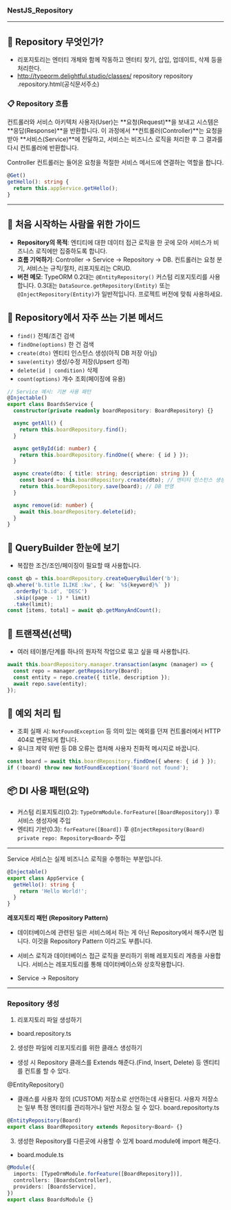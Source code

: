 ### NestJS_Repository

---

## 🤔 Repository 무엇인가?

- 리포지토리는 엔터티 개체와 함께 작동하고 엔터티 찾기, 삽입, 업데이트, 삭제 등을 처리한다.
- http://typeorm.delightful.studio/classes/ repository repository .repository.html(공식문서주소)

### 📋 Repository 흐름

컨트롤러와 서비스 아키텍처
사용자(User)는 **요청(Request)**을 보내고 시스템은 **응답(Response)**을 반환합니다. 이 과정에서 **컨트롤러(Controller)**는 요청을 받아 **서비스(Service)**에 전달하고, 서비스는 비즈니스 로직을 처리한 후 그 결과를 다시 컨트롤러에 반환합니다.

Controller
컨트롤러는 들어온 요청을 적절한 서비스 메서드에 연결하는 역할을 합니다.

```ts
@Get()
getHello(): string {
  return this.appService.getHello();
}

```

---

## 🧭 처음 시작하는 사람을 위한 가이드

- **Repository의 목적**: 엔티티에 대한 데이터 접근 로직을 한 곳에 모아 서비스가 비즈니스 로직에만 집중하도록 합니다.
- **흐름 기억하기**: Controller → Service → Repository → DB. 컨트롤러는 요청 분기, 서비스는 규칙/절차, 리포지토리는 CRUD.
- **버전 메모**: TypeORM 0.2대는 `@EntityRepository()` 커스텀 리포지토리를 사용합니다. 0.3대는 `DataSource.getRepository(Entity)` 또는 `@InjectRepository(Entity)`가 일반적입니다. 프로젝트 버전에 맞춰 사용하세요.

## 🔧 Repository에서 자주 쓰는 기본 메서드

- `find()` 전체/조건 검색
- `findOne(options)` 한 건 검색
- `create(dto)` 엔티티 인스턴스 생성(아직 DB 저장 아님)
- `save(entity)` 생성/수정 저장(Upsert 성격)
- `delete(id | condition)` 삭제
- `count(options)` 개수 조회(페이징에 유용)

```ts
// Service 예시: 기본 사용 패턴
@Injectable()
export class BoardsService {
  constructor(private readonly boardRepository: BoardRepository) {}

  async getAll() {
    return this.boardRepository.find();
  }

  async getById(id: number) {
    return this.boardRepository.findOne({ where: { id } });
  }

  async create(dto: { title: string; description: string }) {
    const board = this.boardRepository.create(dto); // 엔티티 인스턴스 생성
    return this.boardRepository.save(board); // DB 반영
  }

  async remove(id: number) {
    await this.boardRepository.delete(id);
  }
}
```

## 🧱 QueryBuilder 한눈에 보기

- 복잡한 조건/조인/페이징이 필요할 때 사용합니다.

```ts
const qb = this.boardRepository.createQueryBuilder('b');
qb.where('b.title ILIKE :kw', { kw: `%${keyword}%` })
  .orderBy('b.id', 'DESC')
  .skip((page - 1) * limit)
  .take(limit);
const [items, total] = await qb.getManyAndCount();
```

## 🔐 트랜잭션(선택)

- 여러 테이블/단계를 하나의 원자적 작업으로 묶고 싶을 때 사용합니다.

```ts
await this.boardRepository.manager.transaction(async (manager) => {
  const repo = manager.getRepository(Board);
  const entity = repo.create({ title, description });
  await repo.save(entity);
});
```

## 🧪 예외 처리 팁

- 조회 실패 시: `NotFoundException` 등 의미 있는 예외를 던져 컨트롤러에서 HTTP 404로 변환되게 합니다.
- 유니크 제약 위반 등 DB 오류는 캡처해 사용자 친화적 메시지로 바꿉니다.

```ts
const board = await this.boardRepository.findOne({ where: { id } });
if (!board) throw new NotFoundException('Board not found');
```

## 📦 DI 사용 패턴(요약)

- 커스텀 리포지토리(0.2): `TypeOrmModule.forFeature([BoardRepository])` 후 서비스 생성자에 주입
- 엔티티 기반(0.3): `forFeature([Board])` 후 `@InjectRepository(Board) private repo: Repository<Board>` 주입

---

Service
서비스는 실제 비즈니스 로직을 수행하는 부분입니다.

```ts
@Injectable()
export class AppService {
  getHello(): string {
    return 'Hello World!';
  }
}
```

**레포지토리 패턴 (Repository Pattern)**

- 데이터베이스에 관련된 일은 서비스에서 하는 게 아닌 Repository에서 해주시면 됩니다. 이것을 Repository Pattern 이라고도 부릅니다.

- 서비스 로직과 데이터베이스 접근 로직을 분리하기 위해 레포지토리 계층을 사용합니다. 서비스는 레포지토리를 통해 데이터베이스와 상호작용합니다.
- Service → Repository

---

### Repository 생성

1. 리포지토리 파일 생성하기

- board.repository.ts

2. 생성한 파일에 리포지토리를 위한 클래스 생성하기

- 생성 시 Repository 클래스를 Extends 해준다.(Find, Insert, Delete) 등 엔티티를 컨트롤 할 수 있다.

@EntityRepository()

- 클래스를 사용자 정의 (CUSTOM) 저장소로 선언하는데 사용된다. 사용자 저장소는 일부 특정 엔터티를 관리하거나 일반 저장소 일 수 있다.
  board.repositorty.ts

```ts
@EntityRepository(Board)
export class BoardRepository extends Repository<Board> {}
```

3. 생성한 Repository를 다른곳에 사용할 수 있게 board.module에 import 해준다.

- board.module.ts

```ts
@Module({
  imports: [TypeOrmModule.forFeature([BoardRepository])],
  controllers: [BoardsController],
  providers: [BoardsService],
})
export class BoardsModule {}
```
